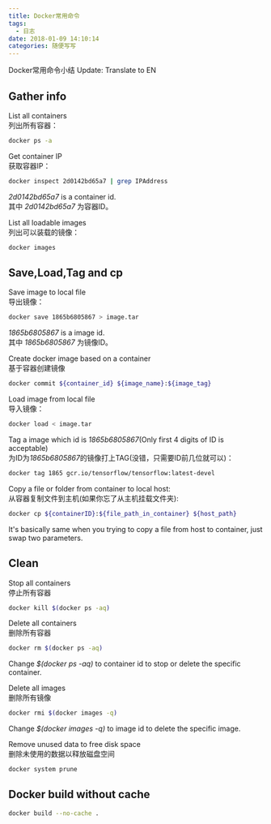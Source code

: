 ```yaml
---
title: Docker常用命令
tags:
  - 日志
date: 2018-01-09 14:10:14
categories: 随便写写
---
```

Docker常用命令小结
Update: Translate to EN
<!--more-->

## Gather info

List all containers <br> 列出所有容器：
```bash
docker ps -a
```

Get container IP <br> 获取容器IP：
```bash
docker inspect 2d0142bd65a7 | grep IPAddress
```
*2d0142bd65a7* is a container id. <br> 其中 *2d0142bd65a7* 为容器ID。 

List all loadable images <br> 列出可以装载的镜像：
```bash
docker images
```

## Save,Load,Tag and cp

Save image to local file <br> 导出镜像：
```bash
docker save 1865b6805867 > image.tar
```
*1865b6805867* is a image id. <br> 其中 *1865b6805867* 为镜像ID。 

Create docker image based on a container <br> 基于容器创建镜像
```bash
docker commit ${container_id} ${image_name}:${image_tag}
```

Load image from local file <br> 导入镜像：
```bash
docker load < image.tar
```

Tag a image which id is *1865b6805867*(Only first 4 digits of ID is acceptable) <br>
为ID为*1865b6805867*的镜像打上TAG(没错，只需要ID前几位就可以)：
```bash
docker tag 1865 gcr.io/tensorflow/tensorflow:latest-devel
```

Copy a file or folder from container to local host:<br>
从容器复制文件到主机(如果你忘了从主机挂载文件夹):
```bash
docker cp ${containerID}:${file_path_in_container} ${host_path}
```
It's basically same when you trying to copy a file from host to container, just swap two parameters.

## Clean

Stop all containers <br> 停止所有容器 
```bash
docker kill $(docker ps -aq)
```

Delete all containers <br> 删除所有容器
```bash
docker rm $(docker ps -aq)
```
Change *$(docker ps -aq)* to container id to stop or delete the specific container.

Delete all images <br> 删除所有镜像
```bash
docker rmi $(docker images -q)
```
Change *$(docker images -q)* to image id to delete the specific image.

Remove unused data to free disk space <br> 删除未使用的数据以释放磁盘空间
```bash
docker system prune
```

## Docker build without cache

```bash
docker build --no-cache .
```
